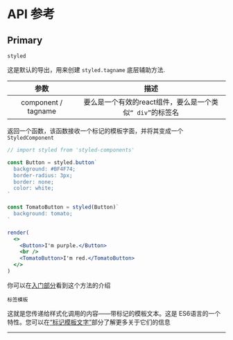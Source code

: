 # API 参考

## Primary

`styled`

这是默认的导出，用来创建 `styled.tagname` 底层辅助方法.

|  参数   | 描述  | 
| :---:  | :---: | 
| component / tagname  | 要么是一个有效的react组件，要么是一个类似`“ div”`的标签名 |

返回一个函数，该函数接收一个标记的模板字面，并将其变成一个`StyledComponent`

```jsx
// import styled from 'styled-components'

const Button = styled.button`
  background: #BF4F74;
  border-radius: 3px;
  border: none;
  color: white;
`

const TomatoButton = styled(Button)`
  background: tomato;
`

render(
  <>
    <Button>I'm purple.</Button>
    <br />
    <TomatoButton>I'm red.</TomatoButton>
  </>
)
```
你可以在[<u>入门部分</u>](https://styled-components.com/docs/basics#getting-started)看到这个方法的介绍

`标签模板`

这就是您传递给样式化调用的内容——带标记的模板文本。这是 ES6语言的一个特性。您可以在[<u>“标记模板文字”</u>](https://styled-components.com/docs/advanced#tagged-template-literals)部分了解更多关于它们的信息


----------------

